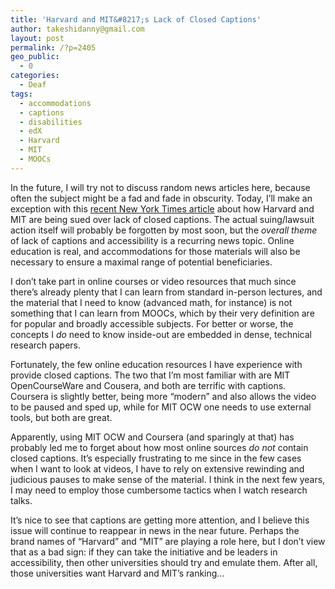 ```yaml
---
title: 'Harvard and MIT&#8217;s Lack of Closed Captions'
author: takeshidanny@gmail.com
layout: post
permalink: /?p=2405
geo_public:
  - 0
categories:
  - Deaf
tags:
  - accommodations
  - captions
  - disabilities
  - edX
  - Harvard
  - MIT
  - MOOCs
---
```

In the future, I will try not to discuss random news articles here, because often the subject might be a fad and fade in obscurity. Today, I&#8217;ll make an exception with this [recent New York Times article][1] about how Harvard and MIT are being sued over lack of closed captions. The actual suing/lawsuit action itself will probably be forgotten by most soon, but the *overall theme* of lack of captions and accessibility is a recurring news topic. Online education is real, and accommodations for those materials will also be necessary to ensure a maximal range of potential beneficiaries.

I don&#8217;t take part in online courses or video resources that much since there&#8217;s already plenty that I can learn from standard in-person lectures, and the material that I need to know (advanced math, for instance) is not something that I can learn from MOOCs, which by their very definition are for popular and broadly accessible subjects. For better or worse, the concepts I *do* need to know inside-out are embedded in dense, technical research papers.

Fortunately, the few online education resources I have experience with provide closed captions. The two that I&#8217;m most familiar with are MIT OpenCourseWare and Cousera, and both are terrific with captions. Coursera is slightly better, being more &#8220;modern&#8221; and also allows the video to be paused and sped up, while for MIT OCW one needs to use external tools, but both are great.

Apparently, using MIT OCW and Coursera (and sparingly at that) has probably led me to forget about how most online sources *do not* contain closed captions. It&#8217;s especially frustrating to me since in the few cases when I want to look at videos, I have to rely on extensive rewinding and judicious pauses to make sense of the material. I think in the next few years, I may need to employ those cumbersome tactics when I watch research talks.

It&#8217;s nice to see that captions are getting more attention, and I believe this issue will continue to reappear in news in the near future. Perhaps the brand names of &#8220;Harvard&#8221; and &#8220;MIT&#8221; are playing a role here, but I don&#8217;t view that as a bad sign: if they can take the initiative and be leaders in accessibility, then other universities should try and emulate them. After all, those universities want Harvard and MIT&#8217;s ranking&#8230;

 [1]: http://www.nytimes.com/2015/02/13/education/harvard-and-mit-sued-over-failing-to-caption-online-courses.html
